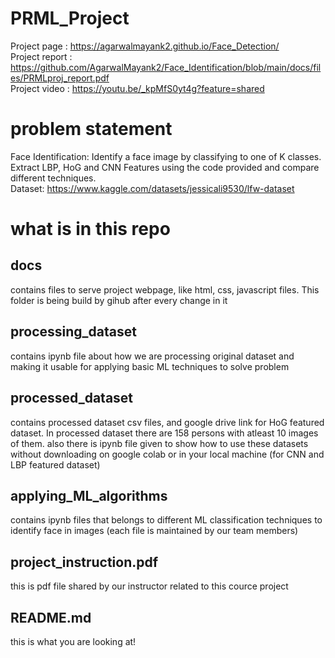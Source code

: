 # PRML_Project
Project page : https://agarwalmayank2.github.io/Face_Detection/ <br>
Project report : https://github.com/AgarwalMayank2/Face_Identification/blob/main/docs/files/PRMLproj_report.pdf <br>
Project video : https://youtu.be/_kpMfS0yt4g?feature=shared

# problem statement
Face Identification: Identify a face image by classifying to one of K classes. Extract LBP, HoG and CNN Features using the code provided and compare different techniques. <br>
Dataset: https://www.kaggle.com/datasets/jessicali9530/lfw-dataset <br>

# what is in this repo
## docs
contains files to serve project webpage, like html, css, javascript files. This folder is being build by gihub after every change in it
## processing_dataset
contains ipynb file about how we are processing original dataset and making it usable for applying basic ML techniques to solve problem
## processed_dataset
contains processed dataset csv files, and google drive link for HoG featured dataset. In processed dataset there are 158 persons with atleast 10 images of them.
also there is ipynb file given to show how to use these datasets without downloading on google colab or in your local machine (for CNN and LBP featured dataset)
## applying_ML_algorithms
contains ipynb files that belongs to different ML classification techniques to identify face in images (each file is maintained by our team members)
## project_instruction.pdf
this is pdf file shared by our instructor related to this cource project
## README.md
this is what you are looking at!

